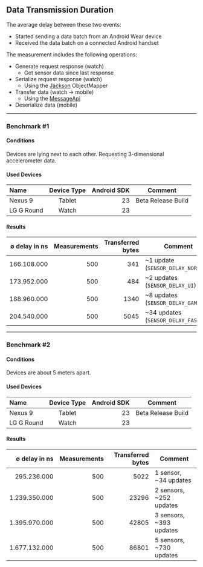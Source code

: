 ## Data Transmission Duration
The average delay between these two events:
- Started sending a data batch from an Android Wear device
- Received the data batch on a connected Android handset

The measurement includes the following operations:
- Generate request response (watch)
  - Get sensor data since last response
- Serialize request response (watch)
  - Using the [Jackson](https://github.com/FasterXML/jackson-databind) ObjectMapper
- Transfer data (watch → mobile)
  - Using the [MessageApi](https://developers.google.com/android/reference/com/google/android/gms/wearable/MessageApi)
- Deserialize data (mobile)

---

### Benchmark #1

#### Conditions
Devices are lying next to each other. Requesting 3-dimensional accelerometer data.

#### Used Devices
 Name          | Device Type     | Android SDK  | Comment 
 :------------ | :-------------: | -----------: | -------
Nexus 9        | Tablet          |   23         | Beta Release Build
LG G Round     | Watch           |   23         | 

#### Results
 ∅ delay in ns    | Measurements  | Transferred bytes | Comment 
 ---------------: | ------------: | ----------------: | -------
166.108.000       |  500          | 341               | ~1 update (`SENSOR_DELAY_NORMAL`)
173.952.000       |  500          | 484               | ~2 updates (`SENSOR_DELAY_UI`)
188.960.000       |  500          | 1340              | ~8 updates (`SENSOR_DELAY_GAME`)
204.540.000       |  500          | 5045              | ~34 updates (`SENSOR_DELAY_FASTEST`)

---

### Benchmark #2

#### Conditions
Devices are about 5 meters apart.

#### Used Devices
 Name          | Device Type     | Android SDK  | Comment 
 :------------ | :-------------: | -----------: | -------
Nexus 9        | Tablet          |   23         | Beta Release Build
LG G Round     | Watch           |   23         | 

#### Results
 ∅ delay in ns    | Measurements  | Transferred bytes | Comment 
 ---------------: | ------------: | ----------------: | -------
295.236.000       |  500          | 5022              | 1 sensor, ~34 updates
1.239.350.000     |  500          | 23296             | 2 sensors, ~252 updates
1.395.970.000     |  500          | 42805             | 3 sensors, ~393 updates
1.677.132.000     |  500          | 86801             | 5 sensors, ~730 updates

